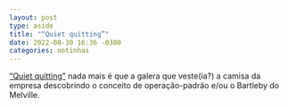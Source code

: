 ```yaml
---
layout: post
type: aside
title: "“Quiet quitting”"
date: 2022-08-30 16:36 -0300
categories: notinhas
---
```

[“Quiet quitting”](https://www.theguardian.com/money/2022/aug/06/quiet-quitting-why-doing-the-bare-minimum-at-work-has-gone-global) nada mais é que a galera que veste(ia?) a camisa da empresa descobrindo o conceito de operação-padrão e/ou o Bartleby do Melville.